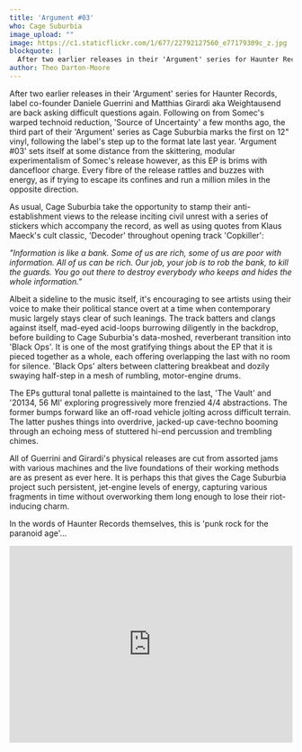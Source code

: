 ```yaml
---
title: 'Argument #03'
who: Cage Suburbia
image_upload: ""
image: https://c1.staticflickr.com/1/677/22792127560_e77179309c_z.jpg
blockquote: |
  After two earlier releases in their 'Argument' series for Haunter Records, label co-founder Daniele Guerrini and Matthias Girardi aka Weightausend are back asking difficult questions again. Following on from Somec's warped technoid reduction, 'Source of Uncertainty' a few months ago, the third part of their 'Argument' EP series as Cage Suburbia marks the first on 12" vinyl, following the label's step up to the format late last year. 'Argument #03' sets itself at some distance from the skittering, modular experimentalism of Somec's release however, as this EP is brims with dancefloor charge. Every fibre of the release rattles and buzzes with energy, as if trying to escape its confines and run a million miles in the opposite direction.
author: Theo Darton-Moore
---
```

After two earlier releases in their 'Argument' series for Haunter Records, label co-founder Daniele Guerrini and Matthias Girardi aka Weightausend are back asking difficult questions again. Following on from Somec's warped technoid reduction, 'Source of Uncertainty' a few months ago, the third part of their 'Argument' series as Cage Suburbia marks the first on 12" vinyl, following the label's step up to the format late last year. 'Argument #03' sets itself at some distance from the skittering, modular experimentalism of Somec's release however, as this EP is brims with dancefloor charge. Every fibre of the release rattles and buzzes with energy, as if trying to escape its confines and run a million miles in the opposite direction. 

As usual, Cage Suburbia take the opportunity to stamp their anti-establishment views to the release inciting civil unrest with a series of stickers which accompany the record, as well as using quotes from Klaus Maeck's cult classic, 'Decoder' throughout opening track 'Copkiller':

_"Information is like a bank. Some of us are rich, some of us are poor with information. All of us can be rich. Our job, your job is to rob the bank, to kill the guards. You go out there to destroy everybody who keeps and hides the whole information."_

Albeit a sideline to the music itself, it's encouraging to see artists using their voice to make their political stance overt at a time when contemporary music largely stays clear of such leanings. The track batters and clangs against itself, mad-eyed acid-loops burrowing diligently in the backdrop, before building to Cage Suburbia's data-moshed, reverberant transition into 'Black Ops'. It is one of the most gratifying things about the EP that it is pieced together as a whole, each offering overlapping the last with no room for silence. 'Black Ops' alters between clattering breakbeat and dozily swaying half-step in a mesh of rumbling, motor-engine drums.

The EPs guttural tonal pallette is maintained to the last, 'The Vault' and '20134, 56 MI' exploring progressively more frenzied 4/4 abstractions. The former bumps forward like an off-road vehicle jolting across difficult terrain. The latter pushes things into overdrive, jacked-up cave-techno booming through an echoing mess of stuttered hi-end percussion and trembling chimes.

All of Guerrini and Girardi's physical releases are cut from assorted jams with various machines and the live foundations of their working methods are as present as ever here. It is perhaps this that gives the Cage Suburbia project such persistent, jet-engine levels of energy, capturing various fragments in time without overworking them long enough to lose their riot-inducing charm. 

In the words of Haunter Records themselves, this is 'punk rock for the paranoid age'...

<iframe width="100%" height="350" scrolling="no" frameborder="no" src="https://w.soundcloud.com/player/?url=https%3A//api.soundcloud.com/playlists/157351519&color=ff5500&auto_play=false&hide_related=false&show_comments=true&show_user=true&show_reposts=false"></iframe>